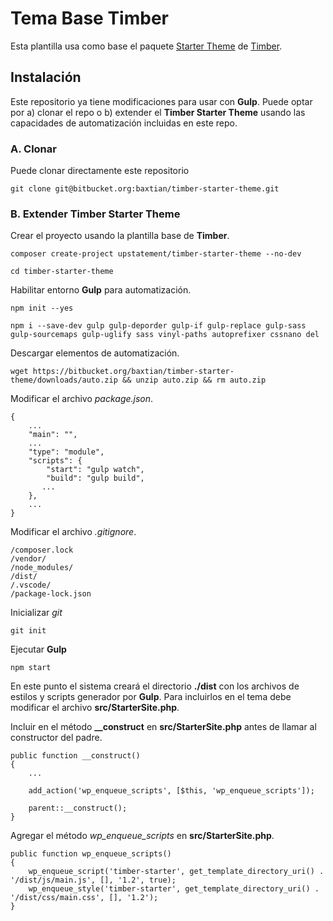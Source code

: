 # Tema Base Timber

Esta plantilla usa como base el paquete [Starter Theme](https://github.com/timber/starter-theme) de [Timber](https://timber.github.io/docs/v2/installation/installation/#use-the-starter-theme).

## Instalación 

Este repositorio ya tiene modificaciones para usar con **Gulp**. Puede optar por a) clonar el repo o b) extender el **Timber Starter Theme** usando las capacidades de automatización incluidas en este repo.

### A. Clonar

Puede clonar directamente este repositorio
```
git clone git@bitbucket.org:baxtian/timber-starter-theme.git
```

### B. Extender Timber Starter Theme

Crear el proyecto usando la plantilla base de **Timber**.

```
composer create-project upstatement/timber-starter-theme --no-dev

cd timber-starter-theme
```

Habilitar entorno **Gulp** para automatización.

```
npm init --yes

npm i --save-dev gulp gulp-deporder gulp-if gulp-replace gulp-sass gulp-sourcemaps gulp-uglify sass vinyl-paths autoprefixer cssnano del
```

Descargar elementos de automatización.

```
wget https://bitbucket.org/baxtian/timber-starter-theme/downloads/auto.zip && unzip auto.zip && rm auto.zip
```

Modificar el archivo *package.json*.
```
{
	...
	"main": "",
    ...
    "type": "module",
    "scripts": {
        "start": "gulp watch",
        "build": "gulp build",
       ...
    },
	...
}
```

Modificar el archivo *.gitignore*.
```
/composer.lock
/vendor/
/node_modules/
/dist/
/.vscode/
/package-lock.json
```

Inicializar *git*
```
git init
```

Ejecutar **Gulp**
```
npm start
```

En este punto el sistema creará el directorio **./dist** con los archivos de estilos y scripts generador por **Gulp**. Para incluirlos en el tema debe modificar el archivo **src/StarterSite.php**.

Incluir en el método **__construct** en **src/StarterSite.php** antes de llamar al constructor del padre.

```
public function __construct()
{
    ...

    add_action('wp_enqueue_scripts', [$this, 'wp_enqueue_scripts']);

    parent::__construct();
}
```

Agregar el método *wp_enqueue_scripts* en **src/StarterSite.php**.
```
public function wp_enqueue_scripts()
{
    wp_enqueue_script('timber-starter', get_template_directory_uri() . '/dist/js/main.js', [], '1.2', true);
    wp_enqueue_style('timber-starter', get_template_directory_uri() . '/dist/css/main.css', [], '1.2');
}
```
